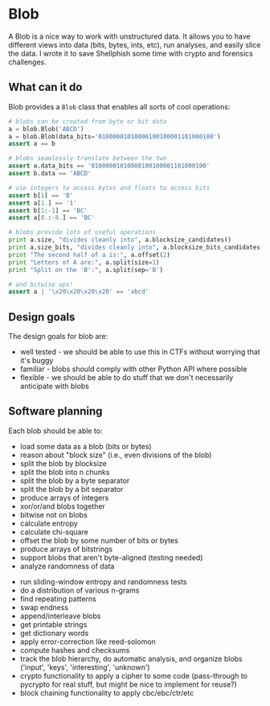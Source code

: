 # Blob

A Blob is a nice way to work with unstructured data.
It allows you to have different views into data (bits, bytes, ints, etc), run analyses, and easily slice the data.
I wrote it to save Shellphish some time with crypto and forensics challenges.

## What can it do

Blob provides a `Blob` class that enables all sorts of cool operations:

```python
# blobs can be created from byte or bit data
a = blob.Blob('ABCD')
a = blob.Blob(data_bits='01000001010000100100001101000100')
assert a == b

# blobs seamlessly translate between the two
assert a.data_bits == '01000001010000100100001101000100'
assert b.data == 'ABCD'

# use integers to access bytes and floats to access bits
assert b[1] == 'B'
assert a[1.] == '1'
assert b[1:-1] == 'BC'
assert a[8.:-8.] == 'BC'

# blobs provide lots of useful operations
print a.size, "divides cleanly into", a.blocksize_candidates()
print a.size_bits, "divides cleanly into", a.blocksize_bits_candidates()
print "The second half of a is:", a.offset(2)
print "Letters of A are:", a.split(size=1)
print "Split on the 'B':", a.split(sep='B')

# and bitwise ops!
assert a | '\x20\x20\x20\x20' == 'abcd'
```

## Design goals

The design goals for blob are:

- well tested - we should be able to use this in CTFs without worrying that it's buggy
- familiar - blobs should comply with other Python API where possible
- flexible - we should be able to do stuff that we don't necessarily anticipate with blobs

## Software planning

Each blob should be able to:

* load some data as a blob (bits or bytes)
* reason about "block size" (i.e., even divisions of the blob)
* split the blob by blocksize
* split the blob into n chunks
* split the blob by a byte separator
* split the blob by a bit separator
* produce arrays of integers
* xor/or/and blobs together
* bitwise not on blobs
* calculate entropy
* calculate chi-square
* offset the blob by some number of bits or bytes
* produce arrays of bitstrings
* support blobs that aren't byte-aligned (testing needed)
* analyze randomness of data
- run sliding-window entropy and randomness tests
- do a distribution of various n-grams
- find repeating patterns
- swap endness
- append/interleave blobs
- get printable strings
- get dictionary words
- apply error-correction like reed-solomon
- compute hashes and checksums
- track the blob hierarchy, do automatic analysis, and organize blobs ('input', 'keys', 'interesting', 'unknown')
- crypto functionality to apply a cipher to some code (pass-through to pycrypto for real stuff, but might be nice to implement for reuse?)
- block chaining functionality to apply cbc/ebc/ctr/etc

